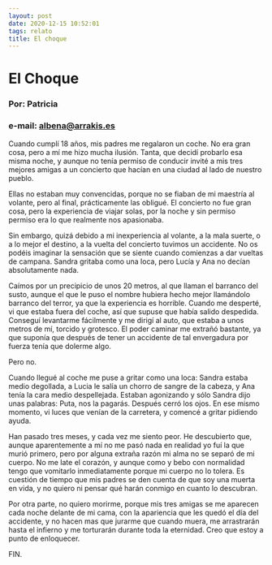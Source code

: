 ```yaml
---
layout: post
date: 2020-12-15 10:52:01
tags: relato
title: El choque
---
```

# El Choque
### Por: Patricia

### e-mail: albena@arrakis.es

Cuando cumplí 18 años, mis padres me regalaron un coche. No era gran cosa, pero a mí me hizo mucha ilusión. Tanta, que decidí probarlo esa misma noche, y aunque no tenía permiso de conducir invité a mis tres mejores amigas a un concierto que hacían en una ciudad al lado de nuestro pueblo.

Ellas no estaban muy convencidas, porque no se fiaban de mi maestría al volante, pero al final, prácticamente las obligué. El concierto no fue gran cosa, pero la experiencia de viajar solas, por la noche y sin permiso permiso era lo que realmente nos apasionaba.

   Sin embargo, quizá debido a mi inexperiencia al volante, a la mala
   suerte, o a lo mejor el destino, a la vuelta del concierto tuvimos un
   accidente. No os podéis imaginar la sensación que se siente cuando
   comienzas a dar vueltas de campana. Sandra gritaba como una loca, pero
   Lucía y Ana no decían absolutamente nada.
   
   Caímos por un precipicio de unos 20 metros, al que llaman el barranco
   del susto, aunque el que le puso el nombre hubiera hecho mejor
   llamándolo barranco del terror, ya que la experiencia es horrible.
   Cuando me desperté, vi que estaba fuera del coche, así que supuse que
   había salido despedida. Conseguí levantarme fácilmente y me dirigí al
   auto, que estaba a unos metros de mí, torcido y grotesco. El poder
   caminar me extrañó bastante, ya que suponía que después de tener un
   accidente de tal envergadura por fuerza tenía que dolerme algo.
   
   Pero no.
   
   Cuando llegué al coche me puse a gritar como una loca: Sandra estaba
   medio degollada, a Lucia le salía un chorro de sangre de la cabeza, y
   Ana tenía la cara medio despellejada. Estaban agonizando y sólo Sandra
   dijo unas palabras: Puta, nos la pagarás. Después cerró los ojos. En
   ese mismo momento, vi luces que venían de la carretera, y comencé a
   gritar pidiendo ayuda.
   
   Han pasado tres meses, y cada vez me siento peor. He descubierto que,
   aunque aparentemente a mí no me pasó nada en realidad yo fuí la que
   murió primero, pero por alguna extraña razón mi alma no se separó de mi
   cuerpo. No me late el corazón, y aunque como y bebo con normalidad
   tengo que vomitarlo inmediatamente porque mi cuerpo no lo tolera. Es
   cuestión de tiempo que mis padres se den cuenta de que soy una muerta
   en vida, y no quiero ni pensar qué harán conmigo en cuanto lo
   descubran.
   
   Por otra parte, no quiero morirme, porque mis tres amigas se me
   aparecen cada noche delante de mi cama, con la apariencia que les quedó
   el día del accidente, y no hacen mas que jurarme que cuando muera, me
   arrastrarán hasta el infierno y me torturarán durante toda la
   eternidad. Creo que estoy a punto de enloquecer.
   
   FIN.